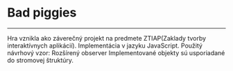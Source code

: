 # Bad piggies
---
Hra vznikla ako záverečný projekt na predmete ZTIAP(Zaklady tvorby interaktívnych aplikácií).
Implementácia v jazyku JavaScript. 
Použitý návrhový vzor: Rozšírený observer
Implementované objekty sú usporiadané do stromovej štruktúry.


